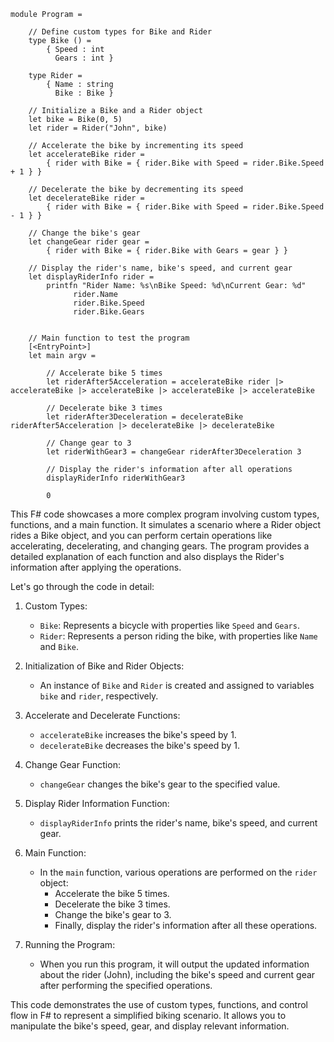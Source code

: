 ```f#
module Program =

    // Define custom types for Bike and Rider
    type Bike () =
        { Speed : int
          Gears : int }

    type Rider =
        { Name : string
          Bike : Bike }

    // Initialize a Bike and a Rider object
    let bike = Bike(0, 5)
    let rider = Rider("John", bike)

    // Accelerate the bike by incrementing its speed
    let accelerateBike rider =
        { rider with Bike = { rider.Bike with Speed = rider.Bike.Speed + 1 } }

    // Decelerate the bike by decrementing its speed
    let decelerateBike rider =
        { rider with Bike = { rider.Bike with Speed = rider.Bike.Speed - 1 } }

    // Change the bike's gear
    let changeGear rider gear =
        { rider with Bike = { rider.Bike with Gears = gear } }

    // Display the rider's name, bike's speed, and current gear
    let displayRiderInfo rider =
        printfn "Rider Name: %s\nBike Speed: %d\nCurrent Gear: %d"
              rider.Name
              rider.Bike.Speed
              rider.Bike.Gears


    // Main function to test the program
    [<EntryPoint>]
    let main argv =

        // Accelerate bike 5 times
        let riderAfter5Acceleration = accelerateBike rider |> accelerateBike |> accelerateBike |> accelerateBike |> accelerateBike

        // Decelerate bike 3 times
        let riderAfter3Deceleration = decelerateBike riderAfter5Acceleration |> decelerateBike |> decelerateBike

        // Change gear to 3
        let riderWithGear3 = changeGear riderAfter3Deceleration 3

        // Display the rider's information after all operations
        displayRiderInfo riderWithGear3

        0
```

This F# code showcases a more complex program involving custom types, functions, and a main function. It simulates a scenario where a Rider object rides a Bike object, and you can perform certain operations like accelerating, decelerating, and changing gears. The program provides a detailed explanation of each function and also displays the Rider's information after applying the operations.

Let's go through the code in detail:

1. Custom Types:
   - `Bike`: Represents a bicycle with properties like `Speed` and `Gears`.
   - `Rider`: Represents a person riding the bike, with properties like `Name` and `Bike`.

2. Initialization of Bike and Rider Objects:
   - An instance of `Bike` and `Rider` is created and assigned to variables `bike` and `rider`, respectively.

3. Accelerate and Decelerate Functions:
   - `accelerateBike` increases the bike's speed by 1.
   - `decelerateBike` decreases the bike's speed by 1.

4. Change Gear Function:
   - `changeGear` changes the bike's gear to the specified value.

5. Display Rider Information Function:
   - `displayRiderInfo` prints the rider's name, bike's speed, and current gear.

6. Main Function:
   - In the `main` function, various operations are performed on the `rider` object:
     - Accelerate the bike 5 times.
     - Decelerate the bike 3 times.
     - Change the bike's gear to 3.
     - Finally, display the rider's information after all these operations.

7. Running the Program:
   - When you run this program, it will output the updated information about the rider (John), including the bike's speed and current gear after performing the specified operations.

This code demonstrates the use of custom types, functions, and control flow in F# to represent a simplified biking scenario. It allows you to manipulate the bike's speed, gear, and display relevant information.